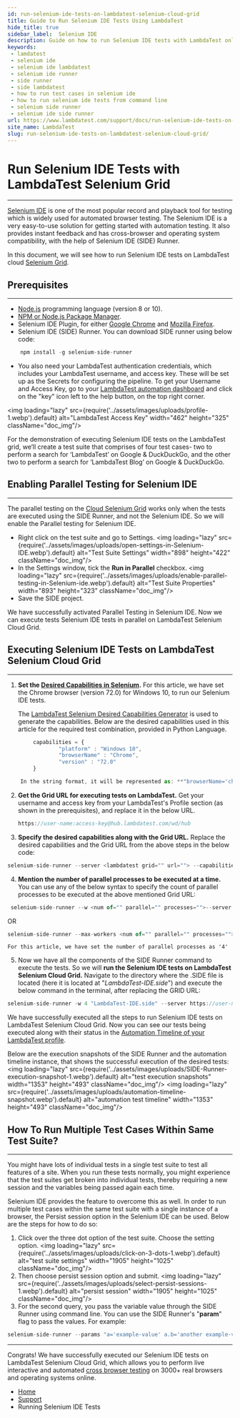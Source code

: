 ```yaml
---
id: run-selenium-ide-tests-on-lambdatest-selenium-cloud-grid
title: Guide to Run Selenium IDE Tests Using LambdaTest
hide_title: true
sidebar_label:  Selenium IDE
description: Guide on how to run Selenium IDE tests with LambdaTest online Selenium automation grid, for testing on 3000+ real browsers & browser versions hosted on LambdaTest cloud servers.
keywords:
 - lamdatest
 - selenium ide
 - selenium ide lambdatest
 - selenium ide runner
 - side runner
 - side lambdatest
 - how to run test cases in selenium ide
 - how to run selenium ide tests from command line
 - selenium side runner
 - selenium ide side runner
url: https://www.lambdatest.com/support/docs/run-selenium-ide-tests-on-lambdatest-selenium-cloud-grid/
site_name: LambdaTest
slug: run-selenium-ide-tests-on-lambdatest-selenium-cloud-grid/
---
```


<script type="application/ld+json"
      dangerouslySetInnerHTML={{ __html: JSON.stringify({
       "@context": "https://schema.org",
        "@type": "BreadcrumbList",
        "itemListElement": [{
          "@type": "ListItem",
          "position": 1,
          "name": "LambdaTest",
          "item": "https://www.lambdatest.com"
        },{
          "@type": "ListItem",
          "position": 2,
          "name": "Support",
          "item": "https://www.lambdatest.com/support/docs/"
        },{
          "@type": "ListItem",
          "position": 3,
          "name": "Codeless Automation Tools",
          "item": "https://www.lambdatest.com/support/docs/integrations-with-codeless-automation-tools/"
        },{
          "@type": "ListItem",
          "position": 4,
          "name": "Running Selenium IDE Tests",
          "item": "https://www.lambdatest.com/support/docs/run-selenium-ide-tests-on-lambdatest-selenium-cloud-grid/"
        }]
      })
    }}
></script>

# Run Selenium IDE Tests with LambdaTest Selenium Grid
* * *
[Selenium IDE](https://www.lambdatest.com/blog/selenium-ide-what-is-it-why-is-it-must-for-every-qa/) is one of the most popular record and playback tool for testing which is widely used for automated browser testing. The Selenium IDE is a very easy-to-use solution for getting started with automation testing. It also provides instant feedback and has cross-browser and operating system compatibility, with the help of Selenium IDE (SIDE) Runner.

In this document, we will see how to run Selenium IDE tests on LambdaTest cloud [Selenium Grid](https://www.lambdatest.com/blog/why-selenium-grid-is-ideal-for-automated-browser-testing/).

## Prerequisites

* * *

*   [Node.js](https://nodejs.org/en/download/) programming language (version 8 or 10).
*   [NPM or Node.js Package Manager](https://www.npmjs.com/get-npm).
*   Selenium IDE Plugin, for either [Google Chrome](https://chrome.google.com/webstore/detail/selenium-ide/mooikfkahbdckldjjndioackbalphokd?hl=en) and [Mozilla Firefox](https://addons.mozilla.org/en-US/firefox/addon/selenium-ide/).
*   Selenium IDE (SIDE) Runner. You can download SIDE runner using below code:

```javascript
    npm install -g selenium-side-runner
```


*   You also need your LambdaTest authentication credentials, which includes your LambdaTest username, and access key. These will be set up as the Secrets for configuring the pipeline. To get your Username and Access Key, go to your [LambdaTest automation dashboard](https://automation.lambdatest.com/) and click on the "key" icon left to the help button, on the top right corner. 

<img loading="lazy" src={require('../assets/images/uploads/profile-1.webp').default} alt="LambdaTest Access Key" width="462" height="325" className="doc_img"/>

For the demonstration of executing Selenium IDE tests on the LambdaTest grid, we’ll create a test suite that comprises of four test cases- two to perform a search for ‘LambdaTest’ on Google & DuckDuckGo, and the other two to perform a search for ‘LambdaTest Blog’ on Google & DuckDuckGo.

## Enabling Parallel Testing for Selenium IDE

* * *

The parallel testing on the [Cloud Selenium Grid](https://www.lambdatest.com/selenium-automation) works only when the tests are executed using the SIDE Runner, and not the Selenium IDE. So we will enable the Parallel testing for Selenium IDE.

*   Right click on the test suite and go to Settings. <img loading="lazy" src={require('../assets/images/uploads/open-settings-in-Selenium-IDE.webp').default} alt="Test Suite Settings" width="898" height="422" className="doc_img"/>
*   In the Settings window, tick the **Run in Parallel** checkbox. <img loading="lazy" src={require('../assets/images/uploads/enable-parallel-testing-in-Selenium-ide.webp').default} alt="Test Suite Properties" width="893" height="323" className="doc_img"/>
*   Save the SIDE project.

We have successfully activated Parallel Testing in Selenium IDE. Now we can execute tests Selenium IDE tests in parallel on LambdaTest Selenium Cloud Grid.

## Executing Selenium IDE Tests on LambdaTest Selenium Cloud Grid

* * *

1.  **Set the [Desired Capabilities in Selenium](/docs/selenium-automation-capabilities/).** For this article, we have set the Chrome browser (version 72.0) for Windows 10, to run our Selenium IDE tests.

    The [LambdaTest Selenium Desired Capabilities Generator](https://www.lambdatest.com/capabilities-generator/) is used to generate the capabilities. Below are the desired capabilities used in this article for the required test combination, provided in Python Language.
```javascript
        capabilities = {
                "platform" : "Windows 10",
                "browserName" : "Chrome",
                "version" : "72.0"
        }
 ```       
```javascript
    In the string format, it will be represented as: **"browserName='chrome' version='72.0' platform='Windows 10'"**
```

2.  **Get the Grid URL for executing tests on LambdaTest.** Get your username and access key from your LambdaTest's Profile section (as shown in the prerequisites), and replace it in the below URL.

    ```javascript
    https://user-name:access-key@hub.lambdatest.com/wd/hub
    ```


3.  **Specify the desired capabilities along with the Grid URL.** Replace the desired capabilities and the Grid URL from the above steps in the below code:

```javascript
selenium-side-runner --server <lambdatest grid="" url=""> --capabilities </lambdatest>
```


4.  **Mention the number of parallel processes to be executed at a time.** You can use any of the below syntax to specify the count of parallel processes to be executed at the above mentioned Grid URL:
```javascript
 selenium-side-runner --w <num of="" parallel="" processes="">--server https://user-name:access-key@hub.lambdatest.com/wd/hub</num> 
```
OR

```javascript
selenium-side-runner --max-workers <num of="" parallel="" processes="">--server https://user-name:access-key@hub.lambdatest.com/wd/hub</num>
```    
        
    For this article, we have set the number of parallel processes as '4'

5.  Now we have all the components of the SIDE Runner command to execute the tests. So we will **run the Selenium IDE tests on LambdaTest Selenium Cloud Grid.** Navigate to the directory where the .SIDE file is located (here it is located at "_LambdaTest-IDE.side_") and execute the below command in the terminal, after replacing the GRID URL:

```javascript
selenium-side-runner -w 4 "LambdaTest-IDE.side" --server https://user-name:acces-key@hub.lambdatest.com/wd/hub -c "browserName='chrome' version='72.0' platform='Windows 10'"
```


We have successfully executed all the steps to run Selenium IDE tests on LambdaTest Selenium Cloud Grid. Now you can see our tests being executed along with their status in the [Automation Timeline of your LambdaTest profile](https://automation.lambdatest.com/timeline).

Below are the execution snapshots of the SIDE Runner and the automation timeline instance, that shows the successful execution of the desired tests: <img loading="lazy" src={require('../assets/images/uploads/SIDE-Runner-execution-snapshot-1.webp').default} alt="test execution snapshots" width="1353" height="493" className="doc_img"/> <img loading="lazy" src={require('../assets/images/uploads/automation-timeline-snapshot.webp').default} alt="automation test timeline" width="1353" height="493" className="doc_img"/>

## How To Run Multiple Test Cases Within Same Test Suite?

* * *

You might have lots of individual tests in a single test suite to test all features of a site. When you run these tests normally, you might experience that the test suites get broken into individual tests, thereby requiring a new session and the variables being passed again each time.

Selenium IDE provides the feature to overcome this as well. In order to run multiple test cases within the same test suite with a single instance of a browser, the Persist session option in the Selenium IDE can be used. Below are the steps for how to do so:

1.  Click over the three dot option of the test suite. Choose the setting option. <img loading="lazy" src={require('../assets/images/uploads/click-on-3-dots-1.webp').default} alt="test suite settings" width="1905" height="1025"  className="doc_img"/>
2.  Then choose persist session option and submit. <img loading="lazy" src={require('../assets/images/uploads/select-persist-sessions-1.webp').default} alt="persist session" width="1905" height="1025" className="doc_img"/>
3.  For the second query, you pass the variable value through the SIDE Runner using command line. You can use the SIDE Runner's "**param**" flag to pass the values. For example:

```javascript
selenium-side-runner --params "a='example-value' a.b='another example-value' a.b.c=[1,2,3]" 
```


* * *

Congrats! We have successfully executed our Selenium IDE tests on LambdaTest Selenium Cloud Grid, which allows you to perform live interactive and automated [cross browser testing](https://www.lambdatest.com) on 3000+ real browsers and operating systems online.

<nav aria-label="breadcrumbs">
  <ul className="breadcrumbs">
    <li className="breadcrumbs__item">
      <a className="breadcrumbs__link" href="https://www.lambdatest.com">Home</a>
    </li>
    <li className="breadcrumbs__item">
      <a className="breadcrumbs__link" href="/support/docs/">Support</a>
    </li>
    <li className="breadcrumbs__item breadcrumbs__item--active">
      <span className="breadcrumbs__link">Running Selenium IDE Tests</span>
    </li>
  </ul>
</nav>
